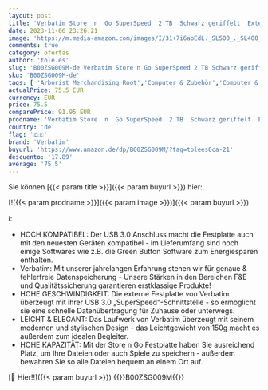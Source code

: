 ```yaml
---
layout: post
title: 'Verbatim Store  n  Go SuperSpeed  2 TB  Schwarz geriffelt  Externe Festplatte  USB 3.0  Festplatte extern  für Windows & Mac OS X & Linux  tragbare Festplatte  USB Festplatte'
date: 2023-11-06 23:26:21
image: 'https://m.media-amazon.com/images/I/31+7i6aoEdL._SL500_._SL400_.jpg'
comments: true
category: ofertas
author: 'tole.es'
slug: 'B00ZSG009M-de Verbatim Store n Go SuperSpeed 2 TB Schwarz geriffelt...'
sku: 'B00ZSG009M-de'
tags: [ 'Arborist Merchandising Root','Computer & Zubehör','Computer & Zubehör: Produkte mit Umwelt-Label','Datenspeicher','Externe Datenspeicher','Externe Festplatten','Self Service','Special Features Stores','a4cbee59-f823-40fe-831a-7de64f655f6f_0','a4cbee59-f823-40fe-831a-7de64f655f6f_1301','verbatim','🇩🇪', ]
actualPrice: 75.5 EUR
currency: EUR
price: 75.5
comparePrice: 91.95 EUR
prodname: 'Verbatim Store  n  Go SuperSpeed  2 TB  Schwarz geriffelt  Externe Festplatte  USB 3.0  Festplatte extern  für Windows & Mac OS X & Linux  tragbare Festplatte  USB Festplatte'
country: 'de'
flag: '🇩🇪'
brand: 'Verbatim'
buyurl: 'https://www.amazon.de/dp/B00ZSG009M/?tag=tolees0ca-21'
descuento: '17.89'
average: '75.5'
---
```


Sie können [{{< param title >}}]({{< param buyurl >}}) hier:

[![{{< param prodname >}}]({{< param image >}})]({{< param buyurl >}})

ℹ️:

- HOCH KOMPATIBEL: Der USB 3.0 Anschluss macht die Festplatte auch mit den neuesten Geräten kompatibel - im Lieferumfang sind noch einige Softwares wie z.B. die Green Button Software zum Energiesparen enthalten.
- Verbatim: Mit unserer jahrelangen Erfahrung stehen wir für genaue & fehlerfreie Datenspeicherung - Unsere Stärken in den Bereichen F&E und Qualitätssicherung garantieren erstklassige Produkte!
- HOHE GESCHWINDIGKEIT: Die externe Festplatte von Verbatim überzeugt mit ihrer USB 3.0 „SuperSpeed“-Schnittstelle - so ermöglicht sie eine schnelle Datenübertragung für Zuhause oder unterwegs.
- LEICHT & ELEGANT: Das Laufwerk von Verbatim überzeugt mit seinem modernen und stylischen Design - das Leichtgewicht von 150g macht es außerdem zum idealen Begleiter.
- HOHE KAPAZITÄT: Mit der Store n Go Festplatte haben Sie ausreichend Platz, um Ihre Dateien oder auch Spiele zu speichern - außerdem bewahren Sie so alle Dateien bequem an einem Ort auf.

[🛒 Hier!!]({{< param buyurl >}})
{{<world>}}B00ZSG009M{{</world>}}
